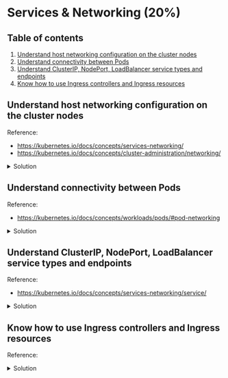 # Services & Networking (20%)

## Table of contents
1. [Understand host networking configuration on the cluster nodes](#understand-host-networking-configuration-on-the-cluster-nodes)
1. [Understand connectivity between Pods](#understand-connectivity-between-pods)
1. [Understand ClusterIP, NodePort, LoadBalancer service types and endpoints](#understand-clusterip-nodeport-loadbalancer-service-types-and-endpoints)
1. [Know how to use Ingress controllers and Ingress resources](#know-how-to-use-ingress-controllers-and-ingress-resources)

## Understand host networking configuration on the cluster nodes
Reference: 
- https://kubernetes.io/docs/concepts/services-networking/
- https://kubernetes.io/docs/concepts/cluster-administration/networking/

<details>
<summary>Solution</summary>

At the heart of the Kubernetes networking model, is that `every Pod gets assigned an IP address`. This means that you don't need to create links between Pods yourself or have to deal with mapping containers ports to host ports (much like running Docker).
This model creates a clean, backwards-compatible model where Pods can be treated like VMs or physical hosts from the perspective of port allocation, naming, service discovery, load balancing, application configuration and migration. 

Kubernetes imposes the following fundamental requirements on any networking implementation:
- Every Pod gets an IP address.
- Pods can communicate with all other Pods on any other node without NAT.
- Pods running on the host network can still communicate with all other pods on any other node without NAT.
- agents on a node (system daemons, kubelet) can communicate with all Pods on that node.

The idea of having Pods with IP address enable a low-friction porting of apps running on VMs into containers.

</details>

## Understand connectivity between Pods
Reference:
- https://kubernetes.io/docs/concepts/workloads/pods/#pod-networking

<details>
<summary>Solution</summary>

The IP address exists at the Pod scope: containers within a Pod share their network namespaces. This means that containers within a Pod can communicate with each other using `localhost`. It also means that containers with a Pod needs to coordinate port usage. 

### Create Pod with multiple containers and communicate using `localhost`

- Create Pod definition
```yaml
apiVersion: v1
kind: Pod
metadata:
  name: sample-pod-networking
spec:
  containers:
    - name: webserver
      image: nginx
    - name: busybox
      image: busybox
      command: ['sh', '-c', 'while true; do wget -O - http://localhost; sleep 10; done']
```

</details>

## Understand ClusterIP, NodePort, LoadBalancer service types and endpoints
Reference:
- https://kubernetes.io/docs/concepts/services-networking/service/

<details>
<summary>Solution</summary>

### CLusterIP

- The default Service type.
- Expose the service on a cluster-internal IP. (The service will get an IP address - check it using `kubectl get services`)
- Not reachable from outside the cluster.

- Create a Pod and Service and bind them (sample-service-clusterip.yaml)
```yaml
apiVersion: v1
kind: Pod
metadata:
  name: nginx
  labels:
    app.kubernetes.io/name: proxy
spec:
  containers:
  - name: nginx
    image: nginx:stable
    ports:
      - containerPort: 80
        name: http-web-svc
        
---
apiVersion: v1
kind: Service
metadata:
  name: nginx-service
spec:
  selector:
    app.kubernetes.io/name: proxy
  ports:
  - name: name-of-service-port
    protocol: TCP
    port: 80
    targetPort: http-web-svc
```

> Note that the `Pod` label `app.kubernetes.io/name` is used as `selector` on the `Service`.  
> This way a `Service` knows how to redirect requests to a group of `Pods` (like a `Deployment` or `StatefulSet`)

- Let's get the service details:
```bash
kubectl get services

# Output:
# NAME            TYPE        CLUSTER-IP      EXTERNAL-IP   PORT(S)    AGE
# kubernetes      ClusterIP   10.96.0.1       <none>        443/TCP    22h
# nginx-service   ClusterIP   10.97.253.251   <none>        80/TCP     13m
```

- We can try using `curl` to hit the Pod behind the service. Use the Service CLUSTER-IP and PORT associated with the service.
```bash
curl 10.97.253.251:80

# Output:
# <!DOCTYPE html>
# <html>
# <head>
# <title>Welcome to nginx!</title>
# ...
```

### NodePort

If the you set the Service `type` field to `NodePort`, Kubernetes will allocate a port from a range specified by `--service-node-port-range` flag on `/etc/kubernetes/manifests/kube-apiserver.yaml` (default: 30000-32767). 

When you create a Service as `NodePort`, the Service will report the allocated port in it's `.spec.ports[*].nodePort` field.
Each node on the cluster proxies that port into your service. 

- Create a `NodePort` Service
```yaml
apiVersion: v1
kind: Pod
metadata:
  name: nginx-nodeport
  labels:
    app.kubernetes.io/name: proxy-nodeport
spec:
  containers:
  - name: nginx
    image: nginx:stable
    ports:
      - containerPort: 80

---
apiVersion: v1
kind: Service
metadata:
  name: nginx-service
spec:
  type: NodePort
  selector:
    app.kubernetes.io/name: proxy-nodeport
  ports:
  - name: name-of-service-port
    protocol: TCP
    port: 8080
    targetPort: 80
```

- Let's get the service details.
```bash
kubectl get services

# Output
# NAME            TYPE        CLUSTER-IP       EXTERNAL-IP   PORT(S)          AGE
# kubernetes      ClusterIP   10.96.0.1        <none>        443/TCP          2d22h
# nginx-service   NodePort    10.104.240.162   <none>        8080:31451/TCP   5s

# Note the nodePort is set to 31451.
```

- If we make a call to multiple nodes of the cluster on the same port, it will forward the request to the service.
```bash
kubectl get nodes

# Output:
# NAME          STATUS   ROLES                  AGE     VERSION
# k8s-control   Ready    control-plane,master   2d22h   v1.23.5
# k8s-worker1   Ready    <none>                 2d22h   v1.23.5
# k8s-worker2   Ready    <none>                 2d22h   v1.23.5

# If we curl a node:
curl k8s-control:31451

# Output:
# <!DOCTYPE html>
# <html>
# <head>
# <title>Welcome to nginx!</title>
# ...

# If we curl another node:
curl k8s-worker1:31451

# Output:
# <!DOCTYPE html>
# <html>
# <head>
# <title>Welcome to nginx!</title>
# ...
```

### LoadBalancer

On a cloud provider that supports external load balancer (like AWS ELB/ALB/NLB or Azure Load Balancer/Application Gateway), the Service type `LoadBalancer` will provision a external load balancer. The creation of the external resource happens asynchronously and information about the provisioned balancer is published in the Service's `{.status.loadBalancer}` field. 

### ExternalName

Services of type `ExternalName` map a Service to a DNS name and does not use `selector` to redirect to a Pod. You specify these Services with `{.spec.externalName}` field.

- Create a `ExternalName` service (sample-service-externalname.yaml)
```yaml
apiVersion: v1
kind: Service
metadata:
  name: my-service
  namespace: development
spec:
  type: ExternalName
  externalName: example.com
```

- Lets check our Service
```bash
kubectl get service -n development

# Note: no CLUSTER-IP, only EXTERNAL-IP.
# Output:
# NAME         TYPE           CLUSTER-IP   EXTERNAL-IP   PORT(S)   AGE
# my-service   ExternalName   <none>       example.com   <none>    17m
```

- The Service will create a CNAME DNS entry to redirect to `example.com`. We can check it by making some calls from within a Pod:
```bash
# Lets run a Pod and open a shell so we can run some commands
kubectl run -i --tty alpine --image=alpine --restart=Never --rm -- sh

# We will need curl to run test our Service
apk --update add curl

# We then call curl to the service. 
# Because the service will redirect to another URI, we need to add the `Host` header with the correct value. 
# We also need to skip TLS validation (--insecure) as we are calling one URI but tempering with the Host.
curl -H "Host: example.com" https://my-service.development.svc.cluster.local --insecure

# Output
# <!doctype html>
# <html>
# <head>
#     <title>Example Domain</title>
# ...
```

### Service without `selector` and Endpoints

Services most commonly abstract access to Pod thanks to the `selector`, but when used with Endpoints object without a selector, the Service can abstract other kinds of backends, including the ones that run outside the cluster. For example:
- You want to have an external database in production, but in your test environment your have your own StatefulSet
- You are migrating a workload to Kubernetes. While evaluating the approach, you run only a portion of your backends in Kubernetes.

For any of these scenarios, you can use a Service **without** a selector.

> **Note**  
> The endpoint IPs must not be: loopback (127.0.0.0/8 for IPv4, ::1/128 for IPv6), or link-local (169.254.0.0/16 and 224.0.0.0/24 for IPv4, fe80::/64 for IPv6).
> Endpoint IP addresses cannot be the cluster IPs or other Kubernetes Services.

- For this example, we are going to point to a Pod IP address. 
```bash
kubectl get pods -o wide

# Example
# NAME             READY   STATUS    RESTARTS     AGE     IP           NODE          NOMINATED NODE   READINESS GATES
# nginx-nodeport   1/1     Running   1 (3d ago)   6d23h   10.244.1.6   k8s-worker1   <none>           <none>
```

- Create a Service without a selector and the corresponding Endpoint
```yaml
apiVersion: v1
kind: Service
metadata:
  name: sample-service-without-selector
spec:
  ports:
    - protocol: TCP
      port: 80
      targetPort: 80
---
apiVersion: v1
kind: Endpoints
metadata:
  # the name here should match the name of the Service
  name: sample-service-without-selector
subsets:
  - addresses:
      - ip: 10.244.1.6 # You cannot use the cluster IP address instead of any Kubernetes internal cluster IP .
    ports:
      - port: 80
```

- Check to see the details of the service created:
```bash
kubectl get services

# Output:
# kubectl get services
# NAME                              TYPE        CLUSTER-IP       EXTERNAL-IP   PORT(S)          AGE
# kubernetes                        ClusterIP   10.96.0.1        <none>        443/TCP          9d
# nginx-service                     NodePort    10.104.240.162   <none>        8080:31451/TCP   6d23h
# sample-service-without-selector   ClusterIP   10.102.237.244   <none>        80/TCP           2m20s
```

- We can check to see if we reach the Pod:
```bash
curl 10.102.237.244

# Output:
# <!DOCTYPE html>
# <html>
# <head>
# <title>Welcome to nginx!</title>
# ...
```

> **Note**  
> If you need to point another Service within the Cluster, consider using an `ExternalName` Service type.
> An `ExternalName` Service is a special case of Service that **does not have selectors** and uses DNS names instead. 


</details>

## Know how to use Ingress controllers and Ingress resources
Reference:

<details>
<summary>Solution</summary>

</details>

